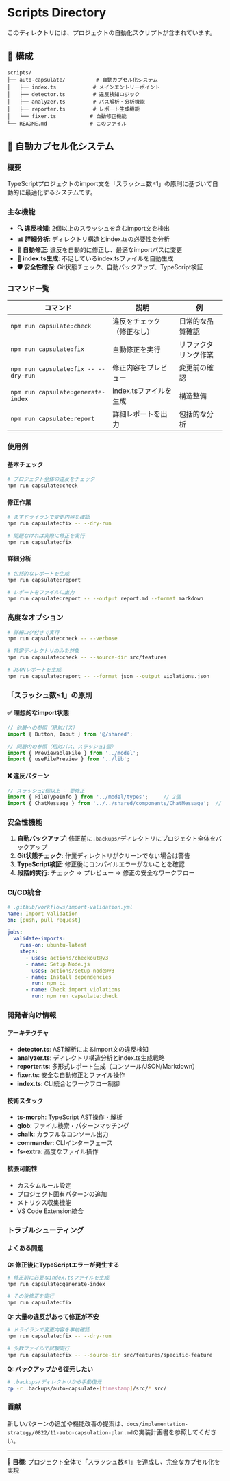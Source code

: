# Scripts Directory

このディレクトリには、プロジェクトの自動化スクリプトが含まれています。

## 📁 構成

```
scripts/
├── auto-capsulate/          # 自動カプセル化システム
│   ├── index.ts            # メインエントリーポイント
│   ├── detector.ts         # 違反検知ロジック
│   ├── analyzer.ts         # パス解析・分析機能
│   ├── reporter.ts         # レポート生成機能
│   └── fixer.ts           # 自動修正機能
└── README.md              # このファイル
```

## 🚀 自動カプセル化システム

### 概要

TypeScriptプロジェクトのimport文を「スラッシュ数≤1」の原則に基づいて自動的に最適化するシステムです。

### 主な機能

- **🔍 違反検知**: 2個以上のスラッシュを含むimport文を検出
- **📊 詳細分析**: ディレクトリ構造とindex.tsの必要性を分析
- **🔧 自動修正**: 違反を自動的に修正し、最適なimportパスに変更
- **📁 index.ts生成**: 不足しているindex.tsファイルを自動生成
- **🛡️ 安全性確保**: Git状態チェック、自動バックアップ、TypeScript検証

### コマンド一覧

| コマンド | 説明 | 例 |
|---------|------|---|
| `npm run capsulate:check` | 違反をチェック（修正なし） | 日常的な品質確認 |
| `npm run capsulate:fix` | 自動修正を実行 | リファクタリング作業 |
| `npm run capsulate:fix -- --dry-run` | 修正内容をプレビュー | 変更前の確認 |
| `npm run capsulate:generate-index` | index.tsファイルを生成 | 構造整備 |
| `npm run capsulate:report` | 詳細レポートを出力 | 包括的な分析 |

### 使用例

#### 基本チェック
```bash
# プロジェクト全体の違反をチェック
npm run capsulate:check
```

#### 修正作業
```bash
# まずドライランで変更内容を確認
npm run capsulate:fix -- --dry-run

# 問題なければ実際に修正を実行
npm run capsulate:fix
```

#### 詳細分析
```bash
# 包括的なレポートを生成
npm run capsulate:report

# レポートをファイルに出力
npm run capsulate:report -- --output report.md --format markdown
```

### 高度なオプション

```bash
# 詳細ログ付きで実行
npm run capsulate:check -- --verbose

# 特定ディレクトリのみを対象
npm run capsulate:check -- --source-dir src/features

# JSONレポートを生成
npm run capsulate:report -- --format json --output violations.json
```

### 「スラッシュ数≤1」の原則

#### ✅ 理想的なimport状態
```typescript
// 他層への参照（絶対パス）
import { Button, Input } from '@/shared';

// 同層内の参照（相対パス、スラッシュ1個）
import { PreviewableFile } from '../model';
import { useFilePreview } from '../lib';
```

#### ❌ 違反パターン
```typescript
// スラッシュ2個以上 - 要修正
import { FileTypeInfo } from '../model/types';     // 2個
import { ChatMessage } from '../../shared/components/ChatMessage';  // 4個
```

### 安全性機能

1. **自動バックアップ**: 修正前に`.backups/`ディレクトリにプロジェクト全体をバックアップ
2. **Git状態チェック**: 作業ディレクトリがクリーンでない場合は警告
3. **TypeScript検証**: 修正後にコンパイルエラーがないことを確認
4. **段階的実行**: チェック → プレビュー → 修正の安全なワークフロー

### CI/CD統合

```yaml
# .github/workflows/import-validation.yml
name: Import Validation
on: [push, pull_request]

jobs:
  validate-imports:
    runs-on: ubuntu-latest
    steps:
      - uses: actions/checkout@v3
      - name: Setup Node.js
        uses: actions/setup-node@v3
      - name: Install dependencies
        run: npm ci
      - name: Check import violations
        run: npm run capsulate:check
```

### 開発者向け情報

#### アーキテクチャ

- **detector.ts**: AST解析によるimport文の違反検知
- **analyzer.ts**: ディレクトリ構造分析とindex.ts生成戦略
- **reporter.ts**: 多形式レポート生成（コンソール/JSON/Markdown）
- **fixer.ts**: 安全な自動修正とファイル操作
- **index.ts**: CLI統合とワークフロー制御

#### 技術スタック

- **ts-morph**: TypeScript AST操作・解析
- **glob**: ファイル検索・パターンマッチング
- **chalk**: カラフルなコンソール出力
- **commander**: CLIインターフェース
- **fs-extra**: 高度なファイル操作

#### 拡張可能性

- カスタムルール設定
- プロジェクト固有パターンの追加
- メトリクス収集機能
- VS Code Extension統合

### トラブルシューティング

#### よくある問題

**Q: 修正後にTypeScriptエラーが発生する**
```bash
# 修正前に必要なindex.tsファイルを生成
npm run capsulate:generate-index

# その後修正を実行
npm run capsulate:fix
```

**Q: 大量の違反があって修正が不安**
```bash
# ドライランで変更内容を事前確認
npm run capsulate:fix -- --dry-run

# 少数ファイルで試験実行
npm run capsulate:fix -- --source-dir src/features/specific-feature
```

**Q: バックアップから復元したい**
```bash
# .backups/ディレクトリから手動復元
cp -r .backups/auto-capsulate-[timestamp]/src/* src/
```

### 貢献

新しいパターンの追加や機能改善の提案は、`docs/implementation-strategy/0822/11-auto-capsulation-plan.md`の実装計画書を参照してください。

---

**🎯 目標**: プロジェクト全体で「スラッシュ数≤1」を達成し、完全なカプセル化を実現